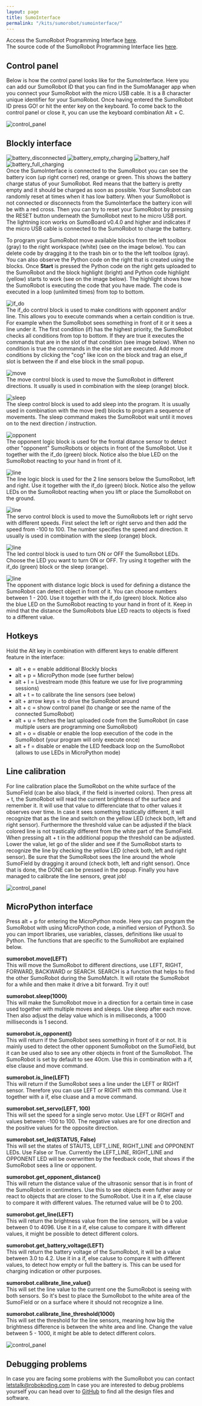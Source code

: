 ```yaml
---
layout: page
title: SumoInterface
permalink: "/kits/sumorobot/sumointerface/"
---
```


Access the SumoRobot Programming Interface [here](http://sumo.robokoding.com).  
The source code of the SumoRobot Programming Interface lies [here](https://github.com/silbo/silbo.github.io).

## Control panel

Below is how the control panel looks like for the SumoInterface. Here you can add our SumoRobot ID that you can find in the SumoManager app when you connect your SumoRobot with the micro USB cable. It is a 8 character unique identifier for your SumoRobot. Once having entered the SumoRobot ID press GO! or hit the enter key on the keyboard. To come back to the control panel or close it, you can use the keyboard combination Alt + C.

![control_panel](/assets/img/sumorobot_interface_control_panel.png)

## Blockly interface

![battery_disconnected](/assets/img/sumorobot/sumointerface/battery_disconnected.png)
![battery_empty_charging](/assets/img/sumorobot/sumointerface/battery_empty_charging.png)
![battery_half](/assets/img/sumorobot/sumointerface/battery_half.png)
![battery_full_charging](/assets/img/sumorobot/sumointerface/battery_full_charging.png)  
Once the SumoInterface is connected to the SumoRobot you can see the battery icon (up right corner) red, orange or green. This shows the battery charge status of your SumoRobot. Red means that the battery is pretty empty and it should be charged as soon as possible. Your SumoRobot can randomly reset at times when it has low battery. When your SumoRobot is not connected or disconnects from the SumoInterface the battery icon will be with a red cross. Then you can try to reset your SumoRobot by pressing the RESET button underneath the SumoRobot next to he micro USB port. The lightning icon works on SumoBoard v0.4.0 and higher and indicates if the micro USB cable is connected to the SumoRobot to charge the battery.

To program your SumoRobot move available blocks from the left toolbox (gray) to the right workspace (white) (see on the image below). You can delete code by dragging it to the trash bin or to the the left toolbox (gray). You can also observe the Python code on the right that is created using the blocks. Once **Start** is pressed the Python code on the right gets uploaded to the SumoRobot and the block highlight (bright) and Python code highlight (yellow) starts to work (see on the image below). The highlight shows how the SumoRobot is executing the code that you have made. The code is executed in a loop (unlimited times) from top to bottom.

![if_do](/assets/img/sumorobot/sumointerface/if_do.png)  
The if_do control block is used to make conditions with opponent and/or line. This allows you to execute commands when a certain condition is true. For example when the SumoRobot sees something in front of it or it sees a line under it.
The first condition (if) has the highest priority, the SumoRobot checks all conditions from top to bottom. If they are true it executes the commands that are in the slot of that condition (see image below). When no condition is true the commands in the else slot are executed. Add more conditions by clicking the "cog" like icon on the block and trag an else_if slot is between the if and else block in the small popup.

![move](/assets/img/sumorobot/sumointerface/move.png)  
The move control block is used to move the SumoRobot in different directions. It usually is used in combination with the sleep (orange) block.

![sleep](/assets/img/sumorobot/sumointerface/sleep.png)  
The sleep control block is used to add sleep into the program. It is usually used in combination with the move (red) blocks to program a sequence of movements. The sleep command makes the SumoRobot wait until it moves on to the next direction / instruction.

![opponent](/assets/img/sumorobot/sumointerface/opponent.png)  
The opponent logic block is used for the frontal ditance sensor to detect other "opponent" SumoRobots or objects in front of the SumoRobot. Use it together with the if_do (green) block. Notice also the blue LED on the SumoRobot reacting to your hand in front of it.

![line](/assets/img/sumorobot/sumointerface/line.png)  
The line logic block is used for the 2 line sensors below the SumoRobot, left and right. Use it together with the if_do (green) block. Notice also the yellow LEDs on the SumoRobot reacting when you lift or place the SumoRobot on the ground.

![line](/assets/img/sumorobot/sumointerface/servo.png)  
The servo control block is used to move the SumoRobots left or right servo with different speeds. First select the left or right servo and then add the speed from -100 to 100. The number specifies the speed and direction. It usually is used in combination with the sleep (orange) block.

![line](/assets/img/sumorobot/sumointerface/led.png)  
The led control block is used to turn ON or OFF the SumoRobot LEDs. Choose the LED you want to turn ON or OFF. Try using it together with the if_do (green) block or the sleep (orange).

![line](/assets/img/sumorobot/sumointerface/opponent_distance.png)  
The opponent with distance logic block is used for defining a distance the SumoRobot can detect object in front of it. You can choose numbers between 1 - 200. Use it together with the if_do (green) block. Notice also the blue LED on the SumoRobot reacting to your hand in front of it. Keep in mind that the distance the SumoRobots blue LED reacts to objects is fixed to a different value.

## Hotkeys

Hold the Alt key in combination with different keys to enable different feature in the interface:
* alt + e = enable additional Blockly blocks
* alt + p = MicroPython mode (see further below)
* alt + l = Livestream mode (this feature we use for live programming sessions)
* alt + t = to calibrate the line sensors (see below)
* alt + arrow keys = to drive the SumoRobot around
* alt + c = show control panel (to change or see the name of the connected SumoRobot)
* alt + u = fetches the last uploaded code from the SumoRobot (in case multiple users are programming one SumoRobot)
* alt + o = disable or enable the loop execution of the code in the SumoRobot (your program will only execute once)
* alt + f = disable or enable the LED feedback loop on the SumoRobot (allows to use LEDs in MicroPython mode)

## Line calibration

For line calibration place the SumoRobot on the white surface of the SumoField (can be also black, if the field is inverted colors). Then press alt + t, the SumoRobot will read the current brightness of the surface and remember it. It will use that value to differenciate that to other values it observes over time. In case it sees something trastically different, it will recognize that as the line and switch on the yellow LED (check both, left and right sensor). Furthermore the threshold value can be adjusted if the black colored line is not trastically different from the white part of the SumoField. When pressing alt + t in the additional popup the threshold can be adjusted. Lower the value, let go of the slider and see if the SumoRobot starts to recognize the line by checking the yellow LED (check both, left and right sensor). Be sure that the SumoRobot sees the line around the whole SumoField by dragging it around (check both, left and right sensor). Once that is done, the DONE can be pressed in the popup. Finally you have managed to calibrate the line sensors, great job!

![control_panel](/assets/img/sumorobot_interface_blockly.png)

## MicroPython interface

Press alt + p for entering the MicroPython mode. Here you can program the SumoRobot with using MicroPython code, a minified version of Python3. So you can import libraries, use variables, classes, definitions like usual to Python. The functions that are specific to the SumoRobot are explained below.

**sumorobot.move(LEFT)**  
This will move the SumoRobot to different directions, use LEFT, RIGHT, FORWARD, BACKWARD or SEARCH. SEARCH is a function that helps to find the other SumoRobot during the SumoMatch. It will rotate the SumoRobot for a while and then make it drive a bit forward. Try it out!

**sumorobot.sleep(1000)**  
This will make the SumoRobot move in a direction for a certain time in case used together with multiple moves and sleeps. Use sleep after each move. Then also adjust the delay value which is in milliseconds, a 1000 milliseconds is 1 second.

**sumorobot.is_opponent()**  
This will return if the SumoRobot sees something in front of it or not. It is mainly used to detect the other opponent SumoRobot on the SumoField, but it can be used also to see any other objects in front of the SumoRobot. The SumoRobot is set by default to see 40cm. Use this in combination with a if, else clause and move command.

**sumorobot.is_line(LEFT)**  
This will return if the SumoRobot sees a line under the LEFT or RIGHT sensor. Therefore you can use LEFT or RIGHT with this command. Use it together with a if, else cluase and a move command.

**sumorobot.set_servo(LEFT, 100)**  
This will set the speed for a single servo motor. Use LEFT or RIGHT and values between -100 to 100. The negative values are for one direction and the positive values for the opposite direction.

**sumorobot.set_led(STATUS, False)**  
This will set the states of STAUTS, LEFT_LINE, RIGHT_LINE and OPPONENT LEDs. Use False or True. Currently the LEFT_LINE, RIGHT_LINE and OPPONENT LED will be overwritten by the feedback code, that shows if the SumoRobot sees a line or opponent.

**sumorobot.get_opponent_distance()**  
This will return the distance value of the ultrasonic sensor that is in front of the SumoRobot in centimeters. Use this to see objects even futher away or react to objects that are closer to the SumoRobot. Use it in a if, else clause to compare it with different values. The returned value will be 0 to 200.

**sumorobot.get_line(LEFT)**  
This will return the brightness value from the line sensors, will be a value between 0 to 4096. Use it in a if, else caluse to compare it with different values, it might be possible to detect different colors.

**sumorobot.get_battery_voltage(LEFT)**  
This will return the battery voltage of the SumoRobot, it will be a value between 3.0 to 4.2. Use it in a if, else caluse to compare it with different values, to detect how empty or full the battery is. This can be used for charging indication or other purposes.

**sumorobot.calibrate_line_value()**  
This will set the line value to the current one the SumoRobot is seeing with both sensors. So it's best to place the SumoRobot to the white area of the SumoField or on a surface where it should not recognize a line.

**sumorobot.calibrate_line_threshold(1000)**  
This will set the threshold for the line sensors, meaning how big the brightness difference is between the white area and line. Change the value between 5 - 1000, it might be able to detect different colors.

![control_panel](/assets/img/sumorobot_python_code.png)

## Debugging problems

In case you are facing some problems with the SumoRobot you can contact [letstalk@robokoding.com](#)
In case you are interested to debug problems yourself you can head over to [GitHub](https://github.com/robokoding) to find all the design files and software.
